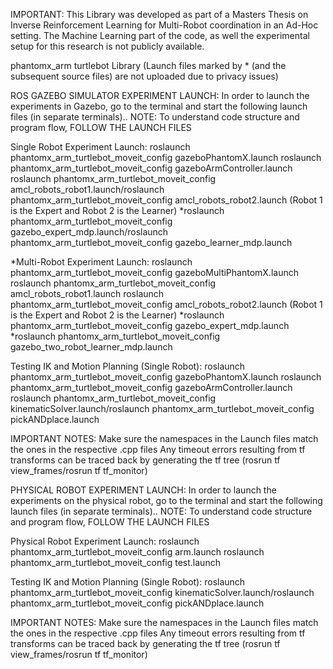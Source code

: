 IMPORTANT: This Library was developed as part of a Masters Thesis on Inverse Reinforcement Learning for Multi-Robot coordination in an Ad-Hoc setting. The Machine Learning part of the code, as well the experimental setup for this research is not publicly available.

phantomx_arm turtlebot Library
(Launch files marked by * (and the subsequent source files) are not uploaded due to privacy issues)

ROS GAZEBO SIMULATOR EXPERIMENT LAUNCH: 
In order to launch the experiments in Gazebo, go to the terminal and start the following launch files (in separate terminals)..
NOTE: To understand code structure and program flow, FOLLOW THE LAUNCH FILES

Single Robot Experiment Launch:
 roslaunch phantomx_arm_turtlebot_moveit_config gazeboPhantomX.launch 
 roslaunch phantomx_arm_turtlebot_moveit_config gazeboArmController.launch
 roslaunch phantomx_arm_turtlebot_moveit_config amcl_robots_robot1.launch/roslaunch phantomx_arm_turtlebot_moveit_config amcl_robots_robot2.launch
 	(Robot 1 is the Expert and Robot 2 is the Learner)
 *roslaunch phantomx_arm_turtlebot_moveit_config gazebo_expert_mdp.launch/roslaunch phantomx_arm_turtlebot_moveit_config gazebo_learner_mdp.launch
 
*Multi-Robot Experiment Launch:
 roslaunch phantomx_arm_turtlebot_moveit_config gazeboMultiPhantomX.launch 
 roslaunch phantomx_arm_turtlebot_moveit_config amcl_robots_robot1.launch
 roslaunch phantomx_arm_turtlebot_moveit_config amcl_robots_robot2.launch
 	(Robot 1 is the Expert and Robot 2 is the Learner)
 *roslaunch phantomx_arm_turtlebot_moveit_config gazebo_expert_mdp.launch
 *roslaunch phantomx_arm_turtlebot_moveit_config gazebo_two_robot_learner_mdp.launch

Testing IK and Motion Planning (Single Robot):
 roslaunch phantomx_arm_turtlebot_moveit_config gazeboPhantomX.launch
 roslaunch phantomx_arm_turtlebot_moveit_config gazeboArmController.launch
 roslaunch phantomx_arm_turtlebot_moveit_config kinematicSolver.launch/roslaunch phantomx_arm_turtlebot_moveit_config pickANDplace.launch

IMPORTANT NOTES:
 Make sure the namespaces in the Launch files match the ones in the respective .cpp files
 Any timeout errors resulting from tf transforms can be traced back by generating the tf tree (rosrun tf view_frames/rosrun tf tf_monitor)
 
PHYSICAL ROBOT EXPERIMENT LAUNCH: 
In order to launch the experiments on the physical robot, go to the terminal and start the following launch files (in separate terminals)..
NOTE: To understand code structure and program flow, FOLLOW THE LAUNCH FILES

Physical Robot Experiment Launch:
 roslaunch phantomx_arm_turtlebot_moveit_config arm.launch
 roslaunch phantomx_arm_turtlebot_moveit_config test.launch

Testing IK and Motion Planning (Single Robot):
 roslaunch phantomx_arm_turtlebot_moveit_config kinematicSolver.launch/roslaunch phantomx_arm_turtlebot_moveit_config pickANDplace.launch

IMPORTANT NOTES:
 Make sure the namespaces in the Launch files match the ones in the respective .cpp files
 Any timeout errors resulting from tf transforms can be traced back by generating the tf tree (rosrun tf view_frames/rosrun tf tf_monitor)
